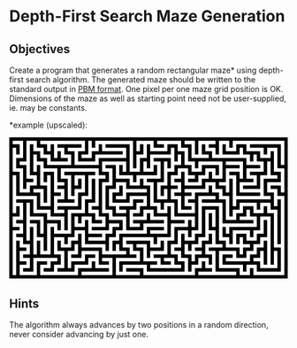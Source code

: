 Depth-First Search Maze Generation
===

Objectives
---

Create a program that generates a random rectangular maze* using depth-first search algorithm.
The generated maze should be written to the standard output in [PBM format](https://en.wikipedia.org/wiki/Netpbm_format).
One pixel per one maze grid position is OK.
Dimensions of the maze as well as starting point need not be user-supplied, ie. may be constants.

*example (upscaled):

![example.png](./example.png)

Hints
---

The algorithm always advances by two positions in a random direction, never consider advancing by just one.
